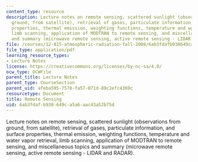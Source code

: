 ```yaml
---
content_type: resource
description: Lecture notes on remote sensing, scattered sunlight (observations from
  ground, from satellite), retrieval of gases, particulate information, and surface
  properties, thermal emission, weighting functions, temperature and water vapor retrieval,
  limb scanning, application of MODTRAN to remote sensing, and miscellaneous topics
  and summary (microwave remote sensing, active remote sensing - LIDAR and RADAR).
file: /courses/12-815-atmospheric-radiation-fall-2008/6ab3fdafb938649ca5a6aac43a52b75d_remote_sensing.pdf
file_type: application/pdf
learning_resource_types:
- Lecture Notes
license: https://creativecommons.org/licenses/by-nc-sa/4.0/
ocw_type: OCWFile
parent_title: Lecture Notes
parent_type: CourseSection
parent_uid: afeba595-7578-fa57-071d-89c2efc4369c
resourcetype: Document
title: Remote Sensing
uid: 6ab3fdaf-b938-649c-a5a6-aac43a52b75d
---
```

Lecture notes on remote sensing, scattered sunlight (observations from ground, from satellite), retrieval of gases, particulate information, and surface properties, thermal emission, weighting functions, temperature and water vapor retrieval, limb scanning, application of MODTRAN to remote sensing, and miscellaneous topics and summary (microwave remote sensing, active remote sensing - LIDAR and RADAR).